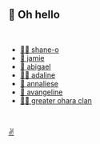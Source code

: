 ## 👋 Oh hello

<br />

* [🧔‍♂️ shane-o](https://shane.oharaspace.com/)
* [👩 jamie](jamie/)
* [👱 abigael](abigael/)
* [👱‍♀️ adaline](adaline/)
* [👧 annaliese](annaliese/)
* [👧 avangeline](avangeline/)
* [👴👵 greater ohara clan](https://www.oharasteven.com/)


<br />

[✌️](https://github.com/zjaneo/oharaspace.com)